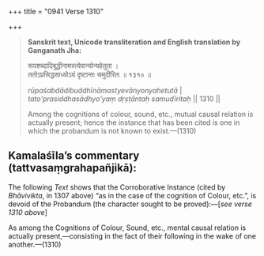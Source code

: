 +++
title = "0941 Verse 1310"

+++
> **Sanskrit text, Unicode transliteration and English translation by Ganganath Jha:** 
>
> रूपशब्दादिबुद्धीनामस्त्येवान्योन्यहेतुता ।  
> ततोऽप्रसिद्धसाध्योऽयं दृष्टान्तः समुदीरितः ॥ १३१० ॥ 
>
> *rūpaśabdādibuddhīnāmastyevānyonyahetutā* \|  
> *tato'prasiddhasādhyo'yaṃ dṛṣṭāntaḥ samudīritaḥ* \|\| 1310 \|\| 
>
> Among the cognitions of colour, sound, etc., mutual causal relation is actually present; hence the instance that has been cited is one in which the probandum is not known to exist.—(1310)



## Kamalaśīla’s commentary (tattvasaṃgrahapañjikā):

The following *Text* shows that the Corroborative Instance (cited by *Bhāvivikta*, in 1307 above) “as in the case of the cognition of Colour, etc.”, is devoid of the Probandum (the character sought to be proved):—[*see verse 1310 above*]

As among the Cognitions of Colour, Sound, etc., mental causal relation is actually present,—consisting in the fact of their following in the wake of one another.—(1310)


